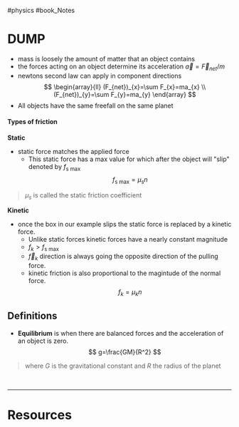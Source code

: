 
#physics #book_Notes  

# DUMP
- mass is loosely the amount of matter that an object contains 
- the forces acting on an object determine its acceleration $\vec{a} = \vec{F}_{net}/m$
- newtons second law can apply in component directions 
$$
\begin{array}{ll}
(F_{net})_{x}=\sum F_{x}=ma_{x} \\
(F_{net})_{y}=\sum F_{y}=ma_{y}
\end{array}
$$
- All objects have the same freefall on the same planet 

#### Types of friction

**Static**
- static force matches the applied force 
	- This static force has a max value for which after the object will "slip" denoted by $f_{\text{s max}}$
$$
f_{\text{s max}} =\mu_{s} n
$$
> $\mu_{s}$ is called the static friction coefficient


**Kinetic**
- once the box in our example slips the static force is replaced by a kinetic force. 
	- Unlike static forces kinetic forces have a nearly constant magnitude
	- $f_{k}>f_{\text{s max}}$ 
	- $\vec{f}_{k}$ direction is always going the opposite direction of the pulling force. 
	- kinetic friction is also proportional to the magintude of the normal force. 
$$
f_{k}=\mu_{k}n
$$





## Definitions 
- **Equilibrium** is when there are balanced forces and the acceleration of an object is zero. 
$$
g=\frac{GM}{R^2}
$$
> where $G$ is the gravitational constant and $R$ the radius of the planet  




&emsp;

---
# Resources